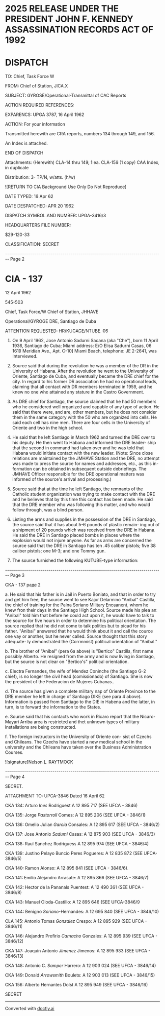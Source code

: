 # 2025 RELEASE UNDER THE PRESIDENT JOHN F. KENNEDY ASSASSINATION RECORDS ACT OF 1992

# DISPATCH

TO:
Chief, Task Force W

FROM:
Chief of Station, JICA.X

SUBJECT:
GYROSE/Operational-Transmittal of CAC Reports

ACTION REQUIRED REFERENCES:

EXPARENCS: UPGA 3787, 16 April 1962

ACTION: For your information

Transmitted herewith are CRA reports, numbers 134 through 149, and 156.

An Index is attached.

END OF DISPATCH

Attachments: (Herewith)
CLA-14 thru 149, 1 ea.
CLA-156 (1 copy)
CAA Index, in duplicate

Distribution:
3- TP/N, w/atts. (h/w)

![RETURN TO CIA Background Use Only Do Not Reproduce]

DATE TYPED:
16 Apr 62

DATE DESPATCHED:
APR 20 1962

DISPATCH SYMBOL AND NUMBER:
UPGA-3416/3

HEADQUARTERS FILE NUMBER:

$29-120-33

CLASSIFICATION:
SECRET


-------------------------------------------------------------------------------- Page 2

# CIA - 137

12 April 1962

545-503

Chief, Task Force/W
Chief of Station, JHHAVE

Operational/GYROGE
DRE, Santiago de Duba

ATTENTION REQUESTED: HR/KUCAGE/NTUBE. 06

1. On 9 April 1962, Jose Antonio Sadurni Sacana (aka "Che"), born 11 April 1936, Santiago de Cuba; Miami address: E/O Elisa Sadurni Casas, 06 1619 Meridian Ave., Apt. C-10] Miami Beach, telephone: JE 2-2641, was Interviewed.

2. Source said that during the revolution he was a member of the DR in the University of Habana. After the revolution he went to the University of Oriente, Santiago de Cuba, and eventually became the DRE chief for the city. In regard to his former DR association he had no operational leads, claiming that all contact with DR members terminated in 1959, and he knew no one who attained any stature in the Castro Government.

3. As DRE chief for Santiago, the source claimed that he had 50 members who he considered well organized and capable of any type of action. He said that there were, and are, other members, but he does not consider them in the same category with the 50 who are organized into cells. He said each cell has nine men. There are four cells in the University of Oriente and two in the high school.

4. He said that he left Santiago in March 1962 and turned the DRE over to his deputy. He then went to Habana and informed the DRE leader- ship that the second in command had taken over and he was told that Habana would initiate contact with the new leader. (Note: Since close relations are maintained by the JMHAVE Station and the DRE, no attempt was made to press the source for names and addresses, etc., as this in- formation can be obtained in subsequent outside debriefings. The JMHAVE Officer responsible for the DRE operational matters was informed of the source's arrival and processing.)

5. Source said that at the time he left Santiago, the remnants of the Catholic student organization was trying to make contact with the DRE and he believes that by this time this contact has been made. He said that the DRE member who was following this matter, and who would follow through, was a blind person.

6. Listing the arms and supplies in the possession of the DRE in Santiago, the source said that it has about 5-6 pounds of plastic remain- ing out of a shipment of 20 pounds which was received from the DRE in Habana. He said the DRE in Santiago placed bombs in places where the explosion would not injure anyone. As far as arms are concerned the source said that the DRE in Santiago has ten .45 caliber pistols; five 38 caliber pistols; one M-3; and one Tommy gun.

7. The source furnished the following KUTUBE-type information:


-------------------------------------------------------------------------------- Page 3

СКА - 137
раде 2

a. He said that his father is in Jail in Puerto Boniato,
and that in order to try and get him free, the source went to see Kajor
Delarmino "Anibal" Castilla, the chief of training for the Palna Soriano
Military Encaanent, whom he knew fron their days in the Santiago High
School. Source made his plea an: "Anibal" told him that before he could
act upon it, he would have to talk to the source for five hours in order
to determine his political orientation. The source replied that he did
not come to talk politics but to picad for his father. "Anibal"
answered that he would think about it and call the cource one vay or
another, but he never called. Source thought that this story adequate-
ly demonstrated the (Corrmmist) political orientation of "Anibal."

b. The brother of "Anibal" (pera 6a above) is "Bertico"
Castilla, first name possibly Alberto. He resigned from the army and
is now living in Santiago, but the source is not clear on "Bertico's"
political orientation.

c. Electra Fernandes, the wife of Mendez Coninche (the
Santiago G-2 chief), is no longer the civil head (comissionado) of
Santiago. She is now the president of the Federacion de Mujeres Cubanas..

d. The source has given a complete military nap of Oriente
Province to the DRE member he left in charge of Santiago DIKE (see para 4
above). Information is passed from Santiago to the DIE in Habena and
the latter, in turn, is to forward the information to the States.

e. Source said that his contacts who work in Ricaro report
that the Nicaro-Mayari Arriba area is restricted and thet unknown types
of military installations are being constructed.

f. The foreign instructors in the University of Oriente con-
sist of Czechs and Chileans. The Czechs have started a new medical
school in the university and the Chileans have taken over the Business
Administration Courses.

![signature]Nelson L. RAYTMOCK


-------------------------------------------------------------------------------- Page 4

SECRET.

ATTACHMENT TO: UPCA-3846 Dated 16 April 62

CKA 134: Arturo *Ines* Rodriguest A 12 895 717 (SEE UFCA - 3846)

CKA 135: Jorge *Pastorroll* Comes: A 12 895 206 (SEE UFCA - 3846/1)

CKA 136: Omelio Julian *Garcia* Consales: A 12 895 617 (SEE UFCA - 3846/2)

CKA 137: Jose Antonio *Sadumi* Casas: A 12 875 903 (SEE UFCA - 3846/3)

CKA 138: Raul Sanchez Rodriguess A 12 895 974 (SEE UFCA - 3846/4)

CKA 139: Justino Pelayo Buncio Peres Pogueres: A 12 835 872 (SEE UFCA-3846/5)

CKA 140: Ramon Alonso: A 12 895 841 (SEE UFCA - 3846/6).

CKA 141: Emilio Alejandro Arrasate: A 12 895 866 (SEE UFCA - 3846/7)

CXA 142: Hector de la Pananals Puentest: A 12 490 361 (SEE UFCA - 3846/8)

CXA 143: Manuel Oloda-Castillo: A 12 895 646 (SEE UFCA-3846/9

CXA 144: Benigno *Soriano*-Hernandes: A 12 695 840 (SEE UFCA - 3846/10)

CLA 145: Antonio Tomas *Gonzalez* Crespo: A 12 895 929 (SEE UFCA - 3846/11)

CKA 146: Alejandro Profirio *Camacho* Gonzales: A 12 895 939 (SEE UFCA - 3846/12)

CKA 147: Joaquin Antonio *Jimenez* Jimenos: A 12 895 933 (SEE UFCA - 3846/13)

CKA 148: Antonio C. *Samper* Harrero: A 12 903 024 (SEE UFCA - 3846/14)

CKA 149: Donald *Arrowsmith* Boulets: A 12 903 013 (SEE UFCA - 3846/15)

CKA 156: Alberto Hernantes Dolst A 12 895 949 (SEE UFCA - 3846/16)

SECRET


---
Converted with [doctly.ai](https://doctly.ai)